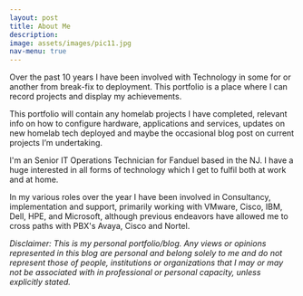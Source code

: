 ```yaml
---
layout: post
title: About Me
description:
image: assets/images/pic11.jpg
nav-menu: true
---
```


Over the past 10 years I have been involved with Technology in some for or another from break-fix to deployment.  This portfolio is a place where I can record projects and display my achievements.

This portfolio will contain any homelab projects I have completed, relevant info on how to configure hardware, applications and services, updates on new homelab tech deployed and maybe the occasional blog post on current projects I’m undertaking.

I'm an Senior IT Operations Technician for Fanduel based in the NJ. I have a huge interested in all forms of technology which I get to fulfil both at work and at home.

In my various roles over the year I have been involved in Consultancy, implementation and support, primarily working with VMware, Cisco, IBM, Dell, HPE, and Microsoft, although previous endeavors have allowed me to cross paths with PBX's Avaya, Cisco and Nortel.  

*Disclaimer: This is my personal portfolio/blog. Any views or opinions represented in this blog are personal and belong solely to me and do not represent those of people, institutions or organizations that I may or may not be associated with in professional or personal capacity, unless explicitly stated.*
